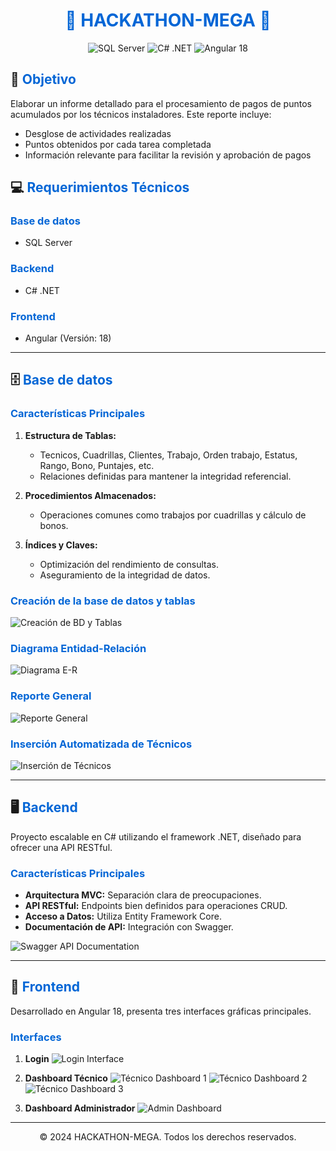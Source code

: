 <h1 align="center" style="color: #0366d6;">🚀 HACKATHON-MEGA 🚀</h1>

<p align="center">
  <img src="https://img.shields.io/badge/Base%20de%20Datos-SQL%20Server-blue?style=for-the-badge&logo=microsoft-sql-server" alt="SQL Server">
  <img src="https://img.shields.io/badge/Backend-C%23%20.NET-blue?style=for-the-badge&logo=.net" alt="C# .NET">
  <img src="https://img.shields.io/badge/Frontend-Angular%2018-red?style=for-the-badge&logo=angular" alt="Angular 18">
</p>

## 🎯 <span style="color: #0366d6;">Objetivo</span>

Elaborar un informe detallado para el procesamiento de pagos de puntos acumulados por los técnicos instaladores. Este reporte incluye:
- Desglose de actividades realizadas
- Puntos obtenidos por cada tarea completada
- Información relevante para facilitar la revisión y aprobación de pagos

## 💻 <span style="color: #0366d6;">Requerimientos Técnicos</span>

### <span style="color: #0366d6;">Base de datos</span>
- SQL Server

### <span style="color: #0366d6;">Backend</span>
- C# .NET

### <span style="color: #0366d6;">Frontend</span>
- Angular (Versión: 18)

---

## 🗄️ <span style="color: #0366d6;">Base de datos</span>

### <span style="color: #0366d6;">Características Principales</span>

1. **Estructura de Tablas:** 
   - Tecnicos, Cuadrillas, Clientes, Trabajo, Orden trabajo, Estatus, Rango, Bono, Puntajes, etc.
   - Relaciones definidas para mantener la integridad referencial.

2. **Procedimientos Almacenados:** 
   - Operaciones comunes como trabajos por cuadrillas y cálculo de bonos.

3. **Índices y Claves:** 
   - Optimización del rendimiento de consultas.
   - Aseguramiento de la integridad de datos.

### <span style="color: #0366d6;">Creación de la base de datos y tablas</span>

![Creación de BD y Tablas](https://github.com/user-attachments/assets/19860960-bdcd-4f04-aac4-c5b70ceec7d5)

### <span style="color: #0366d6;">Diagrama Entidad-Relación</span>

![Diagrama E-R](https://github.com/user-attachments/assets/fecf3984-ace9-4941-975b-abe4c1f8b77c)

### <span style="color: #0366d6;">Reporte General</span>

![Reporte General](https://github.com/user-attachments/assets/23fd90ec-c893-4e77-a596-157e6d659ea9)

### <span style="color: #0366d6;">Inserción Automatizada de Técnicos</span>

![Inserción de Técnicos](https://github.com/user-attachments/assets/bc7765c4-6e81-45dc-bb77-8303b7cefbe5)

---

## 🖥️ <span style="color: #0366d6;">Backend</span>

Proyecto escalable en C# utilizando el framework .NET, diseñado para ofrecer una API RESTful.

### <span style="color: #0366d6;">Características Principales</span>

- **Arquitectura MVC:** Separación clara de preocupaciones.
- **API RESTful:** Endpoints bien definidos para operaciones CRUD.
- **Acceso a Datos:** Utiliza Entity Framework Core.
- **Documentación de API:** Integración con Swagger.

![Swagger API Documentation](https://github.com/user-attachments/assets/5a115023-0948-4138-bac2-1e56aa16ee1f)

---

## 🎨 <span style="color: #0366d6;">Frontend</span>

Desarrollado en Angular 18, presenta tres interfaces gráficas principales.

### <span style="color: #0366d6;">Interfaces</span>

1. **Login**
   ![Login Interface](https://github.com/user-attachments/assets/4b88576d-616b-4b7a-a5ac-df6f0b87cd4f)

2. **Dashboard Técnico**
   ![Técnico Dashboard 1](https://github.com/user-attachments/assets/8fc433cd-50b4-4e3b-b7e6-b20f8c6cf87c)
   ![Técnico Dashboard 2](https://github.com/user-attachments/assets/1795345f-7350-4311-9375-14409c1ec9eb)
   ![Técnico Dashboard 3](https://github.com/user-attachments/assets/5f87cde2-b521-4cec-97f6-ced60b6e6228)

3. **Dashboard Administrador**
   ![Admin Dashboard](https://github.com/user-attachments/assets/e34650cd-5025-4288-a7f3-64ff27721904)

---

<p align="center">© 2024 HACKATHON-MEGA. Todos los derechos reservados.</p>









